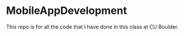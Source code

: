 MobileAppDevelopment
====================

This repo is for all the code that I have done in this class at CU Boulder.
